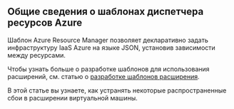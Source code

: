 

## Общие сведения о шаблонах диспетчера ресурсов Azure

Шаблон Azure Resource Manager позволяет декларативно задать инфраструктуру IaaS Azure на языке JSON, установив зависимости между ресурсами.


Чтобы узнать больше о разработке шаблонов для использования расширений, см. статью о [разработке шаблонов расширения](virtual-machines-windows-extensions-authoring-templates.md).

В этой статье вы узнаете, как устранять некоторые распространенные сбои в расширении виртуальной машины.

<!---HONumber=AcomDC_0323_2016-->